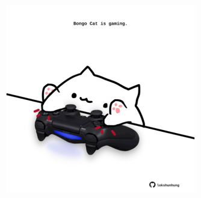 <!-- built at 22/04/2023, 21:00:57 UTC -->
<p align="center">
  <img width="500" height="500" src="./ReadmeImage.svg">
</p>

